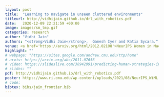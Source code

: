 ```yaml
---
layout: post
title:  "Learning to navigate in unseen cluttered environments"
titleurl: http://vidhijain.github.io/drl_with_robotics.pdf
date:   2020-12-09 22:21:59 +00:00
image: images/sm_tmp.gif
categories: research
author: "Vidhi Jain"
authors: "<strong>Vidhi Jain</strong>,  Ganesh Iyer and Katia Sycara."
venue: <a href='https://arxiv.org/html/2012.02108'>NeurIPS Women in Machine Learning workshop (WiML)</a>
highlight: ""
# webpage: "https://sites.google.com/andrew.cmu.edu/ttp/home"
# arxiv: https://arxiv.org/abs/2011.07656
# video: https://slideslive.com/38942091/predicting-human-strategies-in-simulated-search-and-rescue
# slides: ""
pdf: http://vidhijain.github.io/drl_with_robotics.pdf
poster: https://www.ri.cmu.edu/wp-content/uploads/2021/08/NeurIPS_WiML.pdf
# code: 
bibtex: bibs/jain_frontier.bib
---
```

